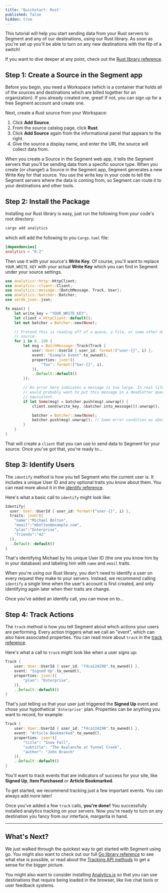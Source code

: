 ```yaml
---
title: 'Quickstart: Rust'
published: false
hidden: true
---
```


<!-- LR 4/21/2020: TODO: none of the quickstarts actually walk you through creating the source in the workspace -->

This tutorial will help you start sending data from your Rust servers to Segment and any of our destinations, using our Rust library. As soon as you're set up you'll be able to turn on any new destinations with the flip of a switch!

If you want to dive deeper at any point, check out the [Rust library reference](/docs/connections/sources/catalog/libraries/server/rust/).

## Step 1: Create a Source in the Segment app

Before you begin, you need a Workspace (which is a container that holds all of the sources and destinations which are billed together for an organization). If you already created one, great! If not, you can sign up for a free Segment account and create one.

Next, create a Rust source from your Workspace:

1. Click **Add Source**.
2. From the source catalog page, click **Rust**.
3. Click **Add Source** again from the informational panel that appears to the right.
4. Give the source a display name, and enter the URL the source will collect data from.

When you create a Source in the Segment web app, it tells the Segment servers that you'll be sending data from a specific source type. When you create (or change!) a Source in the Segment app, Segment generates a new Write Key for that source. You use the write key in your code to tell the Segment servers where the data is coming from, so Segment can route it to your destinations and other tools.


## Step 2: Install the Package

Installing our Rust library is easy, just run the following from your code's root directory:

```bash
cargo add analytics
```

which will add the following to you `Cargo.toml` file:
```toml
[dependencies]
analytics = "0.2"
```

Then use it with your source's **Write Key**. Of course, you'll want to replace `YOUR_WRITE_KEY` with your actual **Write Key** which you can find in Segment under your source settings.

```rust
use analytics::http::HttpClient;
use analytics::client::Client;
use analytics::message::{BatchMessage, Track, User};
use analytics::batcher::Batcher;
use serde_json::json;

fn main() {
    let write_key = "YOUR_WRITE_KEY";
    let client = HttpClient::default();
    let mut batcher = Batcher::new(None);

    // Pretend this is reading off of a queue, a file, or some other data
    // source.
    for i in 0..100 {
        let msg = BatchMessage::Track(Track {
            user: User::UserId { user_id: format!("user-{}", i) },
            event: "Example Event".to_owned(),
            properties: json!({
                "foo": format!("bar-{}", i),
            }),
            ..Default::default()
        });

        // An error here indicates a message is too large. In real life, you
        // would probably want to put this message in a deadletter queue or some
        // equivalent.
        if let Some(msg) = batcher.push(msg).unwrap() {
            client.send(write_key, &batcher.into_message()).unwrap();

            batcher = Batcher::new(None);
            batcher.push(msg).unwrap(); // Same error condition as above.
        }
    }
}
```

That will create a `client` that you can use to send data to Segment for your source. Once you've got that, you're ready to...


## Step 3: Identify Users

The `identify` method is how you tell Segment who the current user is. It includes a unique User ID and any optional traits you know about them. You can read more about it in the [identify reference](/docs/connections/sources/catalog/libraries/server/rust#identify).

Here's what a basic call to `identify` might look like:

```rust
Identify{
  user: User::UserId { user_id: format!("user-{}", i) },
  traits: json!({
    "name":"Michael Bolton",
    "email":"mbolton@example.com",
    "plan":"Enterprise",
    "friends":"42"
  }),
  ..Default::default()
}
```

That's identifying Michael by his unique User ID (the one you know him by in your database) and labeling him with `name` and `email` traits.

When you're using our Rust library, you don't need to identify a user on every request they make to your servers. Instead, we recommend calling `identify` a single time when the user's account is first created, and only identifying again later when their traits are change.

Once you've added an identify call, you can move on to...


## Step 4: Track Actions

The `track` method is how you tell Segment about which actions your users are performing. Every action triggers what we call an "event", which can also have associated properties. You can read more about `track` in the [track reference](/docs/connections/sources/catalog/libraries/server/rust#track).

Here's what a call to `track` might look like when a user signs up:

```rust
Track {
    user: User::UserId { user_id: "f4ca124298".to_owned() },
    event: "Signed Up".to_owned(),
    properties: json!({
        "plan": "Enterprise",
    }),
    ..Default::default()
}
```

That's just telling us that your user just triggered the **Signed Up** event and chose your hypothetical `'Enterprise'` plan. Properties can be anything you want to record, for example:

```rust
Track {
    user: User::UserId { user_id: "f4ca124298".to_owned() },
    event: "Article Bookmarked".to_owned(),
    properties: json!({
        "title": "Snow Fall",
        "subtitle": "The Avalanche at Tunnel Creek",
        "author": "John Branch"
    }),
    ..Default::default()
}
```

You'll want to track events that are indicators of success for your site, like **Signed Up**, **Item Purchased** or **Article Bookmarked**.

To get started, we recommend tracking just a few important events. You can always add more later!

Once you've added a few `track` calls, **you're done!** You successfully installed analytics tracking on your servers. Now you're ready to turn on any destination you fancy from our interface, margarita in hand.


---


## What's Next?

We just walked through the quickest way to get started with Segment using go. You might also want to check out our full [Go library reference](/docs/connections/sources/catalog/libraries/server/rust/) to see what else is possible, or read about the [Tracking API methods](/docs/connections/sources/catalog/libraries/server/http/) to get a sense for the bigger picture.

You might also want to consider installing [Analytics.js](/docs/connections/sources/catalog/libraries/website/javascript/quickstart/) so that you can use destinations that require being loaded in the browser, like live chat tools or user feedback systems.
